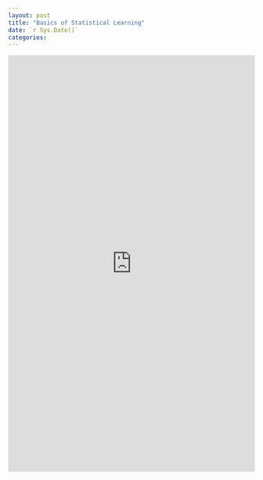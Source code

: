 ```yaml
---
layout: post
title: "Basics of Statistical Learning"
date: `r Sys.Date()`
categories: 
---
```


<embed src="https://ant-stephenson.github.io/assets/compass_portfolio_1.pdf" width="100%" height="850px"/>

